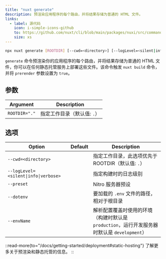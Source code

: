 ```yaml
---
title: "nuxt generate"
description: 预渲染应用程序的每个路由，并将结果存储为普通的 HTML 文件。
links:
  - label: 源代码
    icon: i-simple-icons-github
    to: https://github.com/nuxt/cli/blob/main/packages/nuxi/src/commands/generate.ts
    size: xs
---
```


<!--generate-cmd-->
```bash [Terminal]
npx nuxt generate [ROOTDIR] [--cwd=<directory>] [--logLevel=<silent|info|verbose>] [--preset] [--dotenv] [--envName]
```
<!--/generate-cmd-->

`generate` 命令预渲染你的应用程序的每个路由，并将结果存储为普通的 HTML 文件，你可以在任何静态托管服务上部署这些文件。该命令触发 `nuxt build` 命令，并将 `prerender` 参数设置为 `true`。

## 参数

<!--generate-args-->
Argument | Description
--- | ---
`ROOTDIR="."` | 指定工作目录（默认值: `.`）
<!--/generate-args-->

## 选项

<!--generate-opts-->
Option | Default | Description
--- | --- | ---
`--cwd=<directory>` |  | 指定工作目录，此选项优先于 ROOTDIR（默认值: `.`）
`--logLevel=<silent\|info\|verbose>` |  | 指定构建时的日志级别
`--preset` |  | Nitro 服务器预设
`--dotenv` |  | 要加载的 `.env` 文件的路径，相对于根目录
`--envName` |  | 解析配置覆盖时使用的环境（构建时默认是 `production`，运行开发服务器时默认是 `development`）
<!--/generate-opts-->

::read-more{to="/docs/getting-started/deployment#static-hosting"}
了解更多关于预渲染和静态托管的信息。
::
